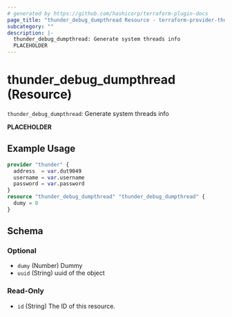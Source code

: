 ```yaml
---
# generated by https://github.com/hashicorp/terraform-plugin-docs
page_title: "thunder_debug_dumpthread Resource - terraform-provider-thunder"
subcategory: ""
description: |-
  thunder_debug_dumpthread: Generate system threads info
  PLACEHOLDER
---
```


# thunder_debug_dumpthread (Resource)

`thunder_debug_dumpthread`: Generate system threads info

__PLACEHOLDER__

## Example Usage

```terraform
provider "thunder" {
  address  = var.dut9049
  username = var.username
  password = var.password
}
resource "thunder_debug_dumpthread" "thunder_debug_dumpthread" {
  dumy = 0
}
```

<!-- schema generated by tfplugindocs -->
## Schema

### Optional

- `dumy` (Number) Dummy
- `uuid` (String) uuid of the object

### Read-Only

- `id` (String) The ID of this resource.


